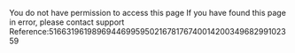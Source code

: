You do not have permission to access this page If you have found this page in error, please contact support Reference:516631961989694469959502167817674001420034968299102359